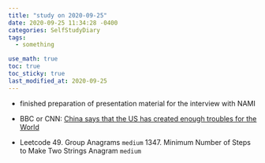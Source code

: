 ```yaml
---
title: "study on 2020-09-25"
date: 2020-09-25 11:34:28 -0400
categories: SelfStudyDiary
tags:
  - something

use_math: true
toc: true
toc_sticky: true
last_modified_at: 2020-09-25
---
```




* finished preparation of presentation material for the interview with NAMI

* BBC or CNN: [China says that the US has created enough troubles for the World](https://edition.cnn.com/2020/09/24/world/unga-china-us-security-council-intl/index.html)

* Leetcode 
  49. Group Anagrams `medium`
  1347. Minimum Number of Steps to Make Two Strings Anagram `medium`
